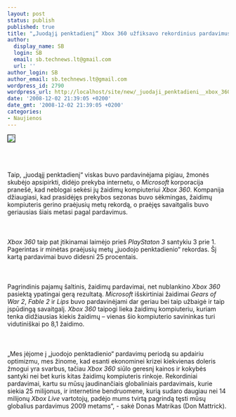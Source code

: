 ```yaml
---
layout: post
status: publish
published: true
title: "„Juodąjį penktadienį“ Xbox 360 užfiksavo rekordinius pardavimus"
author:
  display_name: SB
  login: SB
  email: sb.technews.lt@gmail.com
  url: ''
author_login: SB
author_email: sb.technews.lt@gmail.com
wordpress_id: 2790
wordpress_url: http://localhost/site/new/_juodaji_penktadieni__xbox_360_uzfiksavo_rekordinius_pardavimus/
date: '2008-12-02 21:39:05 +0200'
date_gmt: '2008-12-02 21:39:05 +0200'
categories:
- Naujienos
---
```

<div class="imgright"><img src="http://tbn1.google.com/images?q=tbn:rKjptQzJYTUp4M:http://www.xbox.com/NR/rdonlyres/99B9335F-7BB3-4977-AE61-A3F6DF824881/0/ilmxbox360package.jpg" border="1"></div>
<p><br><br />
<br>Taip, „juodąjį penktadienį“ viskas buvo pardavinėjama pigiau, žmonės skubėjo apsipirkti, didėjo prekyba internetu, o <i>Microsoft</i> korporacija pranešė, kad neblogai sekėsi jų žaidimų kompiuteriui <i>Xbox 360</i>. Kompanija džiaugiasi, kad prasidėjęs prekybos sezonas buvo sėkmingas, žaidimų kompiuteris gerino praėjusių metų rekordą, o praėjęs savaitgalis buvo geriausias šiais metasi pagal pardavimus.<br />
<br><br />
<br><i>Xbox 360</i> taip pat įtikinamai laimėjo prieš <i>PlayStaton 3</i> santykiu 3 prie 1. Pagerintas ir minėtas praėjusių metų „juodojo penktadienio“ rekordas. Šį kartą pardavimai buvo didesni 25 procentais.<br />
<br><br />
<br>Pagrindinis pajamų šaltinis, žaidimų pardavimai, net nublankino <i>Xbox 360</i> pasiektą ypatingai gerą rezultatą. <i>Microsoft</i> išskirtiniai žaidimai <i>Gears of War 2</i>, <i>Fable 2</i> ir <i>Lips</i> buvo pardavinėjami dar geriau bei taip užbaigė ir taip įspūdingą savaitgalį. <i>Xbox 360</i> taipogi lieka žaidimų kompiuteriu, kuriam tenka didžiausias kiekis žaidimų – vienas šio kompiuterio savininkas turi vidutiniškai po 8,1 žaidimo.<br />
<br><br />
<br>„Mes įėjome į „juodojo penktadienio“ pardavimų periodą su apdairiu optimizmu, mes žinome, kad esanti ekonominei krizei kiekvienas doleris žmogui yra svarbus, tačiau <i>Xbox 360</i> siūlo geresnį kainos ir kokybės santyki nei bet kuris kitas žaidimų kompiuteris rinkoje. Rekordiniai  pardavimai, kartu su mūsų jaudinančiais globaliniais pardavimais, kurie siekia 25 milijonus, ir internetine bendruomene, kurią sudaro daugiau nei 14 milijonų <i>Xbox Live</i> vartotojų, padėjo mums tvirtą pagrindą tęsti mūsų globalius pardavimus 2009 metams“, - sakė Donas Matrikas (Don Mattrick).<br />
<br><br />
<br><br />
<br></p>
